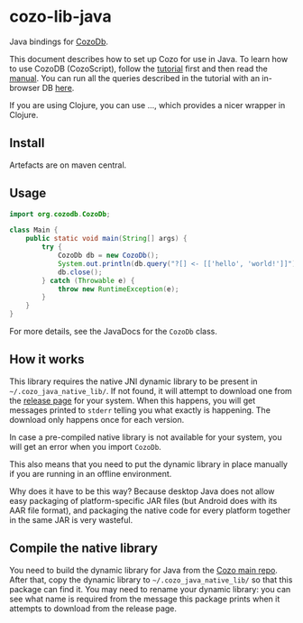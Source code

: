 # cozo-lib-java

Java bindings for [CozoDb](https://github.com/cozodb/cozo).

This document describes how to set up Cozo for use in Java.
To learn how to use CozoDB (CozoScript), follow
the [tutorial](https://nbviewer.org/github/cozodb/cozo-docs/blob/main/tutorial/tutorial.ipynb)
first and then read the [manual](https://cozodb.github.io/current/manual/). You can run all the queries
described in the tutorial with an in-browser DB [here](https://cozodb.github.io/wasm-demo/).

If you are using Clojure, you can use ..., which provides a nicer wrapper in Clojure.

## Install

Artefacts are on maven central.

## Usage

```java
import org.cozodb.CozoDb;

class Main {
    public static void main(String[] args) {
        try {
            CozoDb db = new CozoDb();
            System.out.println(db.query("?[] <- [['hello', 'world!']]"));
            db.close();
        } catch (Throwable e) {
            throw new RuntimeException(e);
        }
    }
}
```

For more details, see the JavaDocs for the `CozoDb` class.

## How it works

This library requires the native JNI dynamic library to be present in
`~/.cozo_java_native_lib/`. If not found, it will attempt to download one from
the [release page](https://github.com/cozodb/cozo/releases) for your system.
When this happens, you will get messages printed to `stderr` telling you what exactly
is happening. The download only happens once for each version.

In case a pre-compiled native library is not available for your system,
you will get an error when you import `CozoDb`.

This also means that you need to put the dynamic library in place manually
if you are running in an offline environment.

Why does it have to be this way? Because desktop Java does not allow easy packaging of 
platform-specific JAR files (but Android does with its AAR file format),
and packaging the native code for every platform together in the same JAR
is very wasteful.

## Compile the native library

You need to build the dynamic library for Java from
the [Cozo main repo](https://github.com/cozodb/cozo/blob/main/cozo-lib-java).
After that, copy the dynamic library to `~/.cozo_java_native_lib/` so that this package can find it.
You may need to rename your dynamic library: you can see what name is required from the message this package
prints when it attempts to download from the release page.